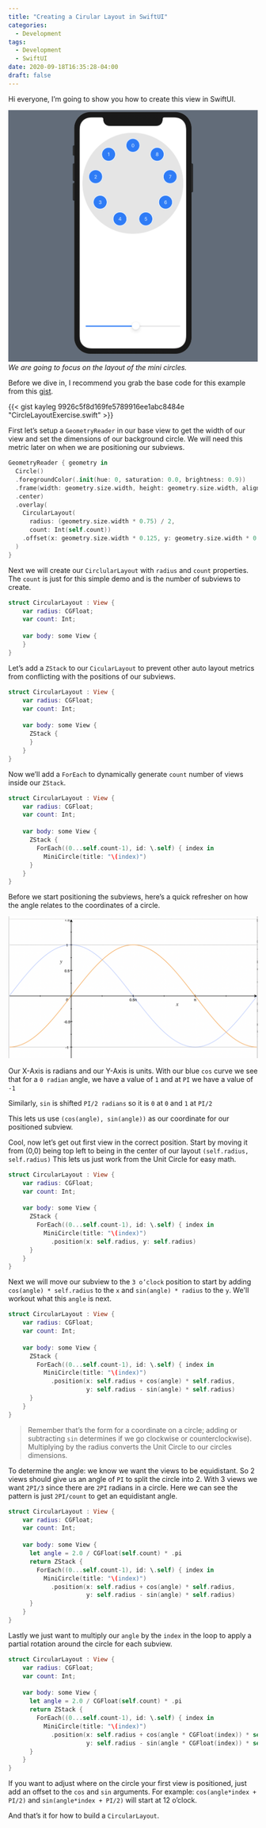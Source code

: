 ```yaml
---
title: "Creating a Cirular Layout in SwiftUI"
categories:
  - Development
tags:
  - Development
  - SwiftUI
date: 2020-09-18T16:35:28-04:00
draft: false
---
```


Hi everyone, I’m going to show you how to create this view in SwiftUI.

![](images/circular_layout.png)
_We are going to focus on the layout of the mini circles._

Before we dive in, I recommend you grab the base code for this example from this
[gist](https://gist.github.com/kayleg/9926c5f8d169fe5789916ee1abc8484e#file-circlelayoutexercise-swift).

{{< gist kayleg 9926c5f8d169fe5789916ee1abc8484e "CircleLayoutExercise.swift" >}}

First let’s setup a `GeometryReader` in our base view to get the width of our
view and set the dimensions of our background circle. We will need this metric
later on when we are positioning our subviews.

``` swift
GeometryReader { geometry in
  Circle()
  .foregroundColor(.init(hue: 0, saturation: 0.0, brightness: 0.9))
  .frame(width: geometry.size.width, height: geometry.size.width, alignment:
  .center)
  .overlay(
    CircularLayout(
      radius: (geometry.size.width * 0.75) / 2,
      count: Int(self.count))
    .offset(x: geometry.size.width * 0.125, y: geometry.size.width * 0.125)
  )
}
```

Next we will create our `CirclularLayout` with `radius` and `count` properties.
The `count` is just for this simple demo and is the number of subviews to
create.

``` swift
struct CircularLayout : View {
    var radius: CGFloat;
    var count: Int;

    var body: some View {
    }
}
```

Let’s add a `ZStack` to our `CicularLayout` to prevent other auto layout metrics
from conflicting with the positions of our subviews.

``` swift
struct CircularLayout : View {
    var radius: CGFloat;
    var count: Int;

    var body: some View {
      ZStack {
      }
    }
}
```

Now we’ll add a `ForEach` to dynamically generate `count` number of views inside
our `ZStack`.

``` swift
struct CircularLayout : View {
    var radius: CGFloat;
    var count: Int;

    var body: some View {
      ZStack {
        ForEach((0...self.count-1), id: \.self) { index in
          MiniCircle(title: "\(index)")
      }
    }
}
```

Before we start positioning the subviews, here’s a quick refresher on how the
angle relates to the coordinates of a circle.

![](images/circle_coordinates.png)

Our X-Axis is radians and our Y-Axis is units.
With our blue `cos`  curve we see that for a `0 radian` angle, we have a value
of `1` and at `PI` we have a value of `-1`

Similarly,  `sin` is shifted `PI/2 radians` so it is `0`  at `0` and `1` at
`PI/2`

This lets us use `(cos(angle), sin(angle))` as our coordinate for our positioned
subview.

Cool, now let’s get out first view in the correct position.
Start by moving it from (0,0) being top left to being in the center of our
layout `(self.radius, self.radius)` This lets us just work from the Unit Circle
for easy math.

``` swift
struct CircularLayout : View {
    var radius: CGFloat;
    var count: Int;

    var body: some View {
      ZStack {
        ForEach((0...self.count-1), id: \.self) { index in
          MiniCircle(title: "\(index)")
            .position(x: self.radius, y: self.radius)
      }
    }
}
```

Next we will move our subview to the `3 o’clock` position to start by adding
`cos(angle) * self.radius`  to the `x` and `sin(angle) * radius` to the `y`.
We'll workout what this `angle` is next.

``` swift
struct CircularLayout : View {
    var radius: CGFloat;
    var count: Int;

    var body: some View {
      ZStack {
        ForEach((0...self.count-1), id: \.self) { index in
          MiniCircle(title: "\(index)")
            .position(x: self.radius + cos(angle) * self.radius,
                      y: self.radius - sin(angle) * self.radius)
      }
    }
}
```

> Remember that’s the form for a coordinate on a circle; adding or subtracting
> `sin` determines if we go clockwise or counterclockwise). Multiplying by the
> radius converts the Unit Circle to our circles dimensions.

To determine the angle: we know we want the views to be equidistant. So 2 views
should give us an angle of `PI` to split the circle into 2. With 3 views we want
`2PI/3` since there are `2PI` radians in a circle. Here we can see the pattern
is just `2PI/count` to get an equidistant angle.

``` swift
struct CircularLayout : View {
    var radius: CGFloat;
    var count: Int;

    var body: some View {
      let angle = 2.0 / CGFloat(self.count) * .pi
      return ZStack {
        ForEach((0...self.count-1), id: \.self) { index in
          MiniCircle(title: "\(index)")
            .position(x: self.radius + cos(angle) * self.radius,
                      y: self.radius - sin(angle) * self.radius)
      }
    }
}
```

Lastly we just want to multiply our `angle` by the `index` in the loop to apply
a partial rotation around the circle for each subview.

``` swift
struct CircularLayout : View {
    var radius: CGFloat;
    var count: Int;

    var body: some View {
      let angle = 2.0 / CGFloat(self.count) * .pi
      return ZStack {
        ForEach((0...self.count-1), id: \.self) { index in
          MiniCircle(title: "\(index)")
            .position(x: self.radius + cos(angle * CGFloat(index)) * self.radius,
                      y: self.radius - sin(angle * CGFloat(index)) * self.radius)
      }
    }
}
```

If you want to adjust where on the circle your first view is positioned, just
add an offset to the `cos` and `sin` arguments. For example: `cos(angle*index +
PI/2)` and `sin(angle*index + PI/2)` will start at 12 o’clock.

And that’s it for how to build a `CircularLayout`.
